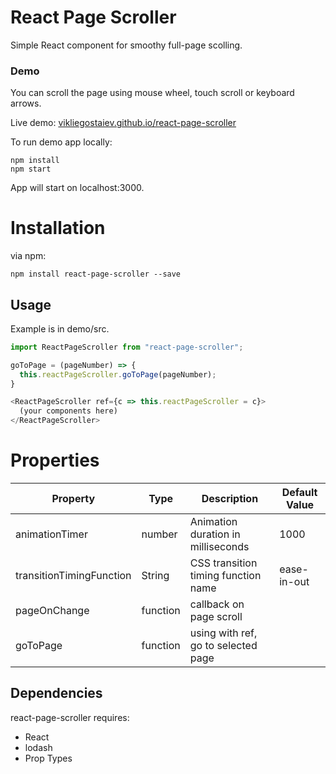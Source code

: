 # React Page Scroller

Simple React component for smoothy full-page scolling.

### Demo

You can scroll the page using mouse wheel, touch scroll or keyboard arrows.

Live demo: [vikliegostaiev.github.io/react-page-scroller](https://vikliegostaiev.github.io/react-page-scroller/)

To run demo app locally:

```
npm install
npm start
```

App will start on localhost:3000.

# Installation

via npm:

```
npm install react-page-scroller --save
```

## Usage

Example is in demo/src.

```js
import ReactPageScroller from "react-page-scroller";

goToPage = (pageNumber) => {
  this.reactPageScroller.goToPage(pageNumber);
}

<ReactPageScroller ref={c => this.reactPageScroller = c}>
  (your components here)
</ReactPageScroller>
```
# Properties

|    Property    | Type |          Description          | Default Value |
| -------------  | ---- |          -----------          | ------- |
| animationTimer  | number | Animation duration in milliseconds | 1000 |
| transitionTimingFunction      | String | CSS transition timing function name | ease-in-out |
| pageOnChange  | function | callback on page scroll | |
| goToPage  | function | using with ref, go to selected page | |

## Dependencies

react-page-scroller requires:

  - React
  - lodash
  - Prop Types
